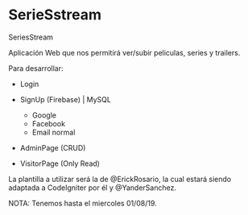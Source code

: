 # SerieSstream
SeriesStream

Aplicación Web que nos permitirá ver/subir peliculas, series y trailers.

Para desarrollar:

- Login
- SignUp (Firebase) | MySQL 
    - Google
    - Facebook
    - Email normal

- AdminPage (CRUD)
- VisitorPage (Only Read)

La plantilla a utilizar será la de @ErickRosario, la cual estará siendo adaptada a CodeIgniter por él y @YanderSanchez.


NOTA: Tenemos hasta el miercoles 01/08/19.
